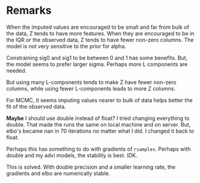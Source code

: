 # Remarks

When the imputed values are encouraged to be small and far from bulk of the
data, Z tends to have more features. When they are encouraged to be in the
IQR or the observed data, Z tends to have fewer non-zero columns.
The model is not very sensitive to the prior for alpha.

Constraining sig0 and sig1 to be between 0 and 1 has some benefits. But, the
model seems to prefer larger sigma. Perhaps more L components are needed.

But using many L-components tends to make Z have fewer non-zero columns, 
while using fewer L-components leads to more Z columns.

For MCMC, it seems imputing values nearer to bulk of data helps better
the fit of the observed data.

**Maybe** I should use double instead of float?
I tried changing everything to double. That made the runs the same on
local machine and on server. But, elbo's became nan in 70 iterations
no matter what I did. I changed it back to float.

Perhaps this has something to do with gradients of `rsamples`. Perhaps
with double and my advi models, the stability is best. IDK.

This is solved. With double precision and a smaller learning rate, the
gradients and elbo are numerically stable.
